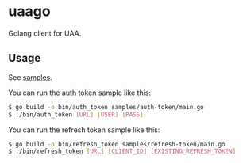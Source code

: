 # uaago

Golang client for UAA.

## Usage

See [samples](/samples).

You can run the auth token sample like this:

```bash
$ go build -o bin/auth_token samples/auth-token/main.go
$ ./bin/auth_token [URL] [USER] [PASS]
```

You can run the refresh token sample like this:

```bash
$ go build -o bin/refresh_token samples/refresh-token/main.go
$ ./bin/refresh_token [URL] [CLIENT_ID] [EXISTING_REFRESH_TOKEN]
```
